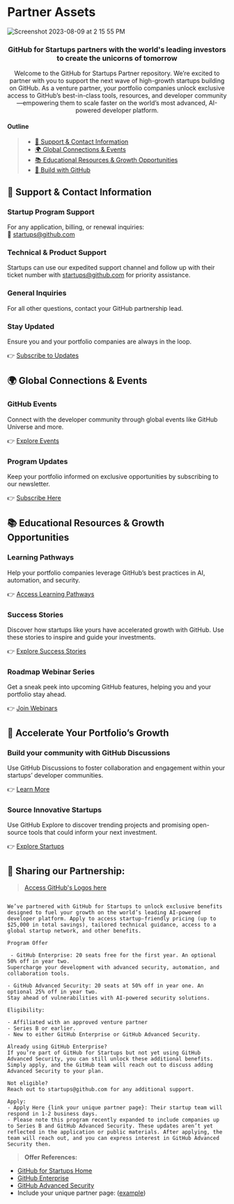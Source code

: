 # Partner Assets
![Screenshot 2023-08-09 at 2 15 55 PM](https://github.com/GitHub-for-Startups/Global-Repo/assets/104146251/e6ce8f96-f1d0-443f-a9c2-37952f701879)

### <p align="center">GitHub for Startups partners with the world's leading investors to create the unicorns of tomorrow</p>

<div align="center">

Welcome to the GitHub for Startups Partner repository. We’re excited to partner with you to support the next wave of high-growth startups building on GitHub. As a venture partner, your portfolio companies unlock exclusive access to GitHub’s best-in-class tools, resources, and developer community—empowering them to scale faster on the world’s most advanced, AI-powered developer platform.

</div>

#### Outline
> - [📧 Support & Contact Information](#support--contact-information)
> - [🌍 Global Connections & Events](#-global-connections--events)
> - [📚 Educational Resources & Growth Opportunities](#-educational-resources--growth-opportunities)
> - [🚀 Build with GitHub](#-accelerate-your-portfolios-growth)

## 📧 Support & Contact Information

### Startup Program Support
For any application, billing, or renewal inquiries:  
📧 startups@github.com

### Technical & Product Support
Startups can use our expedited support channel and follow up with their ticket number with startups@github.com for priority assistance.

### General Inquiries
For all other questions, contact your GitHub partnership lead.

### Stay Updated
Ensure you and your portfolio companies are always in the loop.

👉 [Subscribe to Updates](#)

## 🌍 Global Connections & Events

### GitHub Events
Connect with the developer community through global events like GitHub Universe and more.

👉 [Explore Events](#)

### Program Updates
Keep your portfolio informed on exclusive opportunities by subscribing to our newsletter.

👉 [Subscribe Here](#)

## 📚 Educational Resources & Growth Opportunities

### Learning Pathways
Help your portfolio companies leverage GitHub’s best practices in AI, automation, and security.

👉 [Access Learning Pathways](#)

### Success Stories
Discover how startups like yours have accelerated growth with GitHub. Use these stories to inspire and guide your investments.

👉 [Explore Success Stories](#)

### Roadmap Webinar Series
Get a sneak peek into upcoming GitHub features, helping you and your portfolio stay ahead.

👉 [Join Webinars](#)

## 🚀 Accelerate Your Portfolio’s Growth

### Build your community with GitHub Discussions
Use GitHub Discussions to foster collaboration and engagement within your startups’ developer communities.

👉 [Learn More](#)

### Source Innovative Startups
Use GitHub Explore to discover trending projects and promising open-source tools that could inform your next investment.

👉 [Explore Startups](#)


## 📣 Sharing our Partnership:

> [Access GitHub's Logos here](https://github.com/logos)

```

We’ve partnered with GitHub for Startups to unlock exclusive benefits designed to fuel your growth on the world’s leading AI-powered developer platform. Apply to access startup-friendly pricing (up to $25,000 in total savings), tailored technical guidance, access to a global startup network, and other benefits.

Program Offer

 - GitHub Enterprise: 20 seats free for the first year. An optional 50% off in year two. 
Supercharge your development with advanced security, automation, and collaboration tools.

- GitHub Advanced Security: 20 seats at 50% off in year one. An optional 25% off in year two.
Stay ahead of vulnerabilities with AI-powered security solutions. 

Eligibility:

- Affiliated with an approved venture partner
- Series B or earlier. 
- New to either GitHub Enterprise or GitHub Advanced Security.

Already using GitHub Enterprise?
If you’re part of GitHub for Startups but not yet using GitHub Advanced Security, you can still unlock these additional benefits. Simply apply, and the GitHub team will reach out to discuss adding Advanced Security to your plan.

Not eligible?
Reach out to startups@github.com for any additional support.

Apply:
- Apply Here {link your unique partner page}: Their startup team will respond in 1-2 business days.
- Please note this program recently expanded to include companies up to Series B and GitHub Advanced Security. These updates aren’t yet reflected in the application or public materials. After applying, the team will reach out, and you can express interest in GitHub Advanced Security then.

```
> **Offer References:** 
- [GitHub for Startups Home](https://github.com/enterprise/startups/)
- [GitHub Enterprise](https://github.com/enterprise)
- [GitHub Advanced Security](https://github.com/enterprise/advanced-security)
- Include your unique partner page: ([example](https://resources.github.com/startups/?pid=EXAMPLE))






